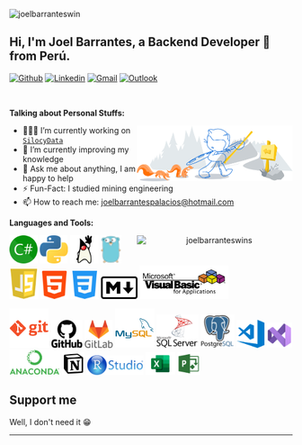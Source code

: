<!-- Your hits or visitors
site: http://hits.dwyl.com or https://visitor-badge.glitch.me
Both apis are in trouble due to the number of requests, if you know any other to register visitors, great
-->
<!-- <p align="left">
  <img alt="ViewCount" src="https://views.whatilearened.today/views/github/onimur/onimur.svg" />
</p> -->

![joelbarranteswin](https://visitor-badge.glitch.me/badge?page_id=joelbarranteswin.joelbarranteswin)

<!-- Your title -->
## Hi, I'm Joel Barrantes, a Backend Developer 🚀 from Perú.

<!-- Your badges
You can use the website to generate badges: https://shields.io/
-->

[![Github](https://img.shields.io/badge/-Github-000?style=flat&logo=Github&logoColor=white)](https://github.com/joelbarranteswins)
[![Linkedin](https://img.shields.io/badge/-LinkedIn-blue?style=flat&logo=Linkedin&logoColor=white)](https://www.linkedin.com/in/joelbarrantespalacios/)
[![Gmail](https://img.shields.io/badge/-Gmail-c14438?style=flat&logo=Gmail&logoColor=white)](mailto:joelbarrantespalacios@gmail.com)
[![Outlook](https://img.shields.io/badge/-Outlook-0078D4?style=flat&logo=Microsoft-Outlook&logoColor=white)](mailto:joel_barrantes_nh@hotmail.com)
<!-- [![Instagram](https://img.shields.io/badge/-Instagram-c13584?style=flat&labelColor=c13584&logo=instagram&logoColor=white)](https://www.instagram.com/murillo_comino/) -->

&nbsp;

<!-- Talking about you -->
**Talking about Personal Stuffs:**

<!-- Any image aligned to the right. Beware the width -->
<img width="55%" align="right" alt="Github" src="./headers/git-header.svg" />

- 👨🏽‍💻 I’m currently working on [`SilocyData`](https://silocydata.cl/)
- 🌱 I’m currently improving my knowledge
- 💬 Ask me about anything, I am happy to help
- ⚡️ Fun-Fact: I studied mining engineering
- 📫 How to reach me: joelbarrantespalacios@hotmail.com

**Languages and Tools:** 

<!-- Your github readme stats
You can use this api: https://github.com/anuraghazra/github-readme-stats
-->
<p>
  <!-- <a align="center"> <img width="50%" align="right" src="https://github-readme-stats.vercel.app/api/top-langs/?username=joelbarranteswins&layout=compact&theme=default" alt="joelbarranteswins">
  </a> -->


  <a align="center"> <img width="55%" align="right" src="https://github-readme-stats.vercel.app/api?username=joelbarranteswins&show_icons=true" alt="joelbarranteswins" />
  </a>
  <!-- Your languages and tools. Be careful with the alignment. 
  You can use this sites to get logos: https://www.vectorlogo.zone or https://simpleicons.org/
  -->
  <a href="" title="csharp"><img height="50" src="icons/csharp.png" /></a>
<a href="" title="Python"><img height="50" src="icons/python.png" /></a>
<a href="" title="Java"><img height="50" src="icons/openjdk.png" /></a>
<a href="" title="golang"><img height="50" src="icons/golang.png" /></a>
<a href="" title="csharp"><img height="55" src="./icons/javascript.png" /></a>
<a href="" title="Html"><img height="50" src="icons/html.png" /></a>
<a href="" title="css"><img height="50" src="icons/css.png" /></a>
<a href="" title="MD"><img height="40" src="icons/markdown.png" /></a>
<a href="" title="vba"><img height="60" src="icons/vba.png" /></a>

<a href="" title="Git"><img height="70" src="icons/git.png" /></a>
<a href="" title="GitHub"><img height="50" src="icons/github.png" /></a>
<a href="" title="GitLab"><img height="50" src="icons/gitlab.png" /></a>
<a href="" title="MySQL"><img height="70"  src="icons/mysql.png" /></a>
<a href="" title="SQLserver"><img height="60"  src="icons/sqlserver.png" /></a>
<a href="" title="Postgresql"><img height="60" src="icons/postgresql.png" /></a>
<a href="" title="Visual Studio Code"><img height="50" src="icons/vscode.png" /></a>
<a href="" title="Visual Studio Code"><img height="45" src="icons/visualstudio2022.png" /></a>
<a href="" title="anaconda naviagtor"><img height="45" src="icons/anaconda.png" /></a>
<a href="" title="msproject"><img height="40" src="icons/notion.png" /></a>
<a href="" title="R studio"><img height="35" src="icons/rstudio.png" /></a>
<a href="" title="excel"><img height="40" src="icons/excel.png" /></a>
<a href="" title="msproject"><img height="40" src="icons/msproject.png" /></a>


</p>



## Support me

Well, I don't need it 😁

<!-- Your support, if you have it 
I created these images, feel free to use them.
-->
<!-- <p align="center">
  <a href="" target="_blank">
    <img width="18%" alt="Check my Patreon" src="https://raw.githubusercontent.com/onimur/.github/master/.resources/support-patreon.png"/>
  </a>
  <a href="" target="_blank">
      <img width="18%" alt="Donate with Paypal" src="https://raw.githubusercontent.com/onimur/.github/master/.resources/support-paypal.png"/>
  </a>
  <a href="" target="_blank">
      <img width="18%" alt="Buy me a coffee" src="https://raw.githubusercontent.com/onimur/.github/master/.resources/support-buy-coffee.png"/>
  </a>
</p> -->

---

<!-- ## Best projects -->

<!-- Its main projects -->
<p align="center">
  <!-- <a href="https://github.com/joelbarranteswins/Platzi-Courses">
    <img align="center" src="https://github-readme-stats.vercel.app/api/pin/?username=joelbarranteswins&repo=Platzi-Courses" />
  </a> -->
  <!-- <a href="https://github.com/onimur/circleci-github-changelog-generator">
    <img align="center" src="https://github-readme-stats.vercel.app/api/pin/?username=onimur&repo=circleci-github-changelog-generator" />
  </a> -->
</p>

<!-- This readme was created by Murillo Comino - https://github.com/onimur -->
